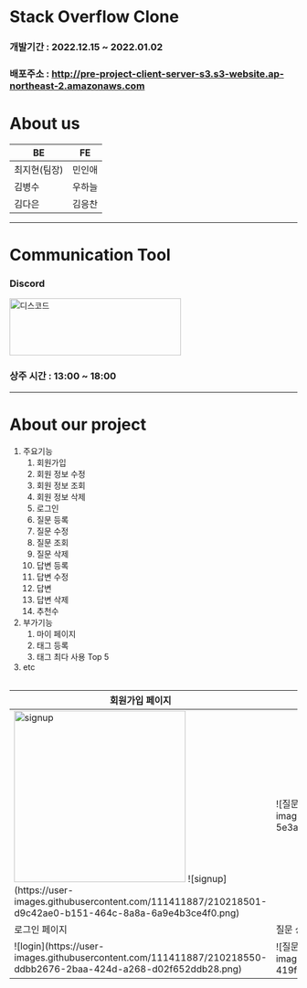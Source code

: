 # Stack Overflow Clone

### 개발기간 : 2022.12.15 ~ 2022.01.02

### 배포주소 : http://pre-project-client-server-s3.s3-website.ap-northeast-2.amazonaws.com

# About us

<table>
    <thead>
        <tr>
            <th>BE</th>
            <th>FE</th>
        </tr>
    </thead>
  <tbody>
        <tr>
            <td>최지현(팀장)</td>
            <td>민인애</td>
        </tr>
        <tr>
            <td>김병수</td>
            <td>우하늘</td>
        </tr>
        <tr>
            <td>김다은</td>
            <td>김응찬</td>
        </tr>
    <tbody>
  <table>
<strong><hr></strong>
      
# Communication Tool

### Discord

<img src="https://w.namu.la/s/eafc347f795dbe8353b51eaaa97a973bd64d8fc771fb54af02e9401bed982ce6d631df194980bee7567e1f2d70610b2a75cf41ca0d33483d847a17c84632265ff19f8161e38b19a129d7141ddd6c82357099a0a5d68737a9934c237167c16f78" alt="디스코드" width="300" height="100">
      
### 상주 시간 : 13:00 ~ 18:00
 
<strong><hr></strong>

# About our project

<ol>
       <li>주요기능
   <ol>
     <li>회원가입</li>
     <li>회원 정보 수정</li>
     <li>회원 정보 조회</li>
     <li>회원 정보 삭제</li>
     <li>로그인</li>
     <li>질문 등록</li>
     <li>질문 수정</li>
     <li>질문 조회</li>
     <li>질문 삭제</li>
     <li>답변 등록</li>
     <li>답변 수정</li>
     <li>답변 </li>
     <li>답변 삭제</li>
     <li>추천수</li>
         </ol></li>
       <li>부가기능
   <ol>
     <li>마이 페이지</li>
     <li>태그 등록</li>
     <li>태그 최다 사용 Top 5 </li>
       </ol></li>
       <li>etc</li>
 </ol>
      
      
<table>
    <thead>
        <tr>
            <th>회원가입 페이지</th>
            <th>메인 페이지 - 추천순</th>
            <th>메인 페이지 - 조회순</th>
            <th>회원 리스트</th>
            <th>회원 정보 수정 페이지</th>
            <th>회원 정보 삭제 페이지</th>
        </tr>
    </thead>
  <tbody>
      <tr>
              <td>
              <img src="https://user-images.githubusercontent.com/111411887/210218501-d9c42ae0-b151-464c-8a8a-6a9e4b3ce4f0.png" alt='signup' width="300px" heigth="100px"/>
              ![signup](https://user-images.githubusercontent.com/111411887/210218501-d9c42ae0-b151-464c-8a8a-6a9e4b3ce4f0.png)
</td>
              <td>![질문조회1](https://user-images.githubusercontent.com/111411887/210219924-5e3a61e8-c1e3-4407-95cb-aab25298d418.png)
</td>
              <td>![질문조회2](https://user-images.githubusercontent.com/111411887/210219959-3f42e1ab-e741-4ad8-92b7-d2dedb4cf801.png)
</td>
              <td>![회원정보조회](https://user-images.githubusercontent.com/111411887/210220061-ffa0208b-442d-46d1-bab1-36b3007abf39.png)
</td>
              <td>![회원정보수정](https://user-images.githubusercontent.com/111411887/210218775-7b3d3a03-e558-4808-95a3-96232e00660b.png)
</td>
              <td>![회원정보삭제](https://user-images.githubusercontent.com/111411887/210218847-bdf37d69-51bc-4427-ac8a-d85ba8c718ab.png)
</td>
        </tr>
        <tr>
            <td>로그인 페이지</td>
            <td>질문 상세 페이지</td>
            <td>질문 수정 페이지</td>
            <td>답변 수정 페이지</td>
            <td>태그 리스트</td>
            <td>태그된 질문 리스트</td>
        </tr>
        <tr>
              <td>![login](https://user-images.githubusercontent.com/111411887/210218550-ddbb2676-2baa-424d-a268-d02f652ddb28.png)
</td>
              <td>![질문등록](https://user-images.githubusercontent.com/111411887/210219137-419f684d-19bd-4382-85ad-651b2e332450.png)
</td>
              <td>![질문수정](https://user-images.githubusercontent.com/111411887/210219273-e260f5f9-6368-4fa2-b404-4b981aee5f26.png)
</td>
              <td>![답변수정](https://user-images.githubusercontent.com/111411887/210219688-d83c063a-8dbf-422f-98fc-89dba7083ead.png)
</td>
              <td>![태그리스트](https://user-images.githubusercontent.com/111411887/210220418-fcdca9ab-d808-4842-a733-523e7eb4a19c.png)
</td>
              <td>![태그](https://user-images.githubusercontent.com/111411887/210220514-edb86aec-d34f-47b5-abb8-1efff81d15d7.png)
</td>
        </tr>
    <tbody>
  <table>
